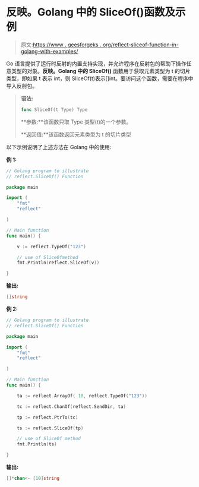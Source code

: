 # 反映。Golang 中的 SliceOf()函数及示例

> 原文:[https://www . geesforgeks . org/reflect-sliceof-function-in-golang-with-examples/](https://www.geeksforgeeks.org/reflect-sliceof-function-in-golang-with-examples/)

Go 语言提供了运行时反射的内置支持实现，并允许程序在反射包的帮助下操作任意类型的对象。**反映。Golang 中的 SliceOf()** 函数用于获取元素类型为 t 的切片类型，即如果 t 表示 int，则 SliceOf(t)表示[]int。要访问这个函数，需要在程序中导入反射包。

> **语法:**
> 
> ```go
> func SliceOf(t Type) Type
> 
> ```
> 
> **参数:**该函数只取 Type 类型(t)的一个参数。
> 
> **返回值:**该函数返回元素类型为 t 的切片类型

以下示例说明了上述方法在 Golang 中的使用:

**例 1:**

```go
// Golang program to illustrate
// reflect.SliceOf() Function 

package main

import (
    "fmt"
    "reflect"

)

// Main function 
func main() {

    v := reflect.TypeOf("123")

    // use of SliceOfmethod
    fmt.Println(reflect.SliceOf(v))

}
```

**输出:**

```go
[]string

```

**例 2:**

```go
// Golang program to illustrate
// reflect.SliceOf() Function 

package main

import (
    "fmt"
    "reflect"

)

// Main function 
func main() {

    ta := reflect.ArrayOf( 10, reflect.TypeOf("123"))

    tc := reflect.ChanOf(reflect.SendDir, ta)

    tp := reflect.PtrTo(tc)

    ts := reflect.SliceOf(tp)

    // use of SliceOf method
    fmt.Println(ts)

}
```

**输出:**

```go
[]*chan<- [10]string

```